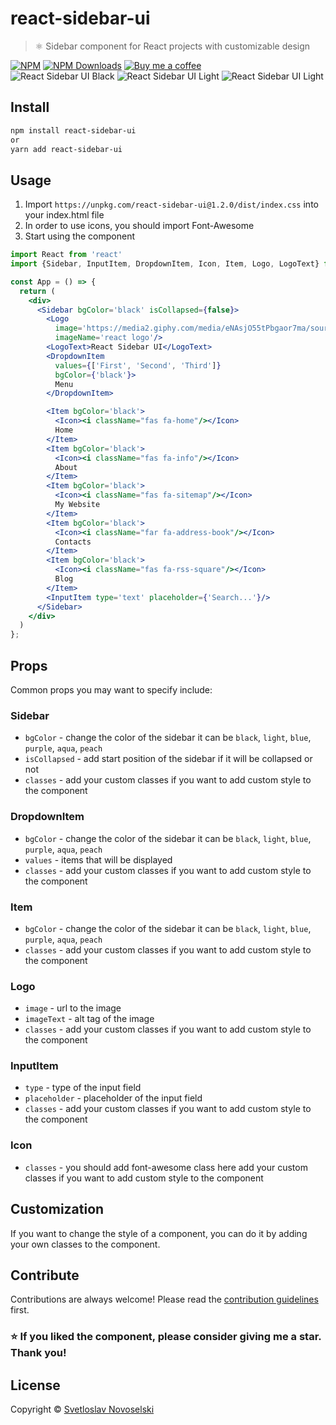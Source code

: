 # react-sidebar-ui

> ⚛️ Sidebar component for React projects with customizable design

 [![NPM](https://img.shields.io/npm/v/react-sidebar-ui.svg)](https://www.npmjs.com/package/react-sidebar-ui)
[![NPM Downloads](https://img.shields.io/npm/dt/react-sidebar-ui.svg)](https://www.npmjs.com/package/react-sidebar-ui)
[![Buy me a coffee](https://www.buymeacoffee.com/assets/img/custom_images/orange_img.png)](https://www.buymeacoffee.com/svetloslav)
<br/>
![React Sidebar UI Black](https://i.imgur.com/gXPJtJW.gif)
![React Sidebar UI Light](https://i.imgur.com/QT86Om0.gif)
![React Sidebar UI Light](https://imgur.com/gHZQYo6.gif)
## Install
```bash
npm install react-sidebar-ui
or
yarn add react-sidebar-ui
```

## Usage
1. Import `https://unpkg.com/react-sidebar-ui@1.2.0/dist/index.css` into your index.html file
2. In order to use icons, you should import Font-Awesome
3. Start using the component

```jsx
import React from 'react'
import {Sidebar, InputItem, DropdownItem, Icon, Item, Logo, LogoText} from 'react-sidebar-ui'

const App = () => {
  return (
    <div>
      <Sidebar bgColor='black' isCollapsed={false}>
        <Logo
          image='https://media2.giphy.com/media/eNAsjO55tPbgaor7ma/source.gif'
          imageName='react logo'/>
        <LogoText>React Sidebar UI</LogoText>
        <DropdownItem
          values={['First', 'Second', 'Third']}
          bgColor={'black'}>
          Menu
        </DropdownItem>

        <Item bgColor='black'>
          <Icon><i className="fas fa-home"/></Icon>
          Home
        </Item>
        <Item bgColor='black'>
          <Icon><i className="fas fa-info"/></Icon>
          About
        </Item>
        <Item bgColor='black'>
          <Icon><i className="fas fa-sitemap"/></Icon>
          My Website
        </Item>
        <Item bgColor='black'>
          <Icon><i className="far fa-address-book"/></Icon>
          Contacts
        </Item>
        <Item bgColor='black'>
          <Icon><i className="fas fa-rss-square"/></Icon>
          Blog
        </Item>
        <InputItem type='text' placeholder={'Search...'}/>
      </Sidebar>
    </div>
  )
};
```
## Props

Common props you may want to specify include:
### Sidebar
- `bgColor` - change the color of the sidebar it can be `black`, `light`, `blue`, `purple`, `aqua`, `peach`
- `isCollapsed` - add start position of the sidebar if it will be collapsed or not
- `classes` - add your custom classes if you want to add custom style to the component
### DropdownItem
- `bgColor` - change the color of the sidebar it can be `black`, `light`, `blue`, `purple`, `aqua`, `peach`
- `values` - items that will be displayed
- `classes` - add your custom classes if you want to add custom style to the component
### Item
- `bgColor` - change the color of the sidebar it can be `black`, `light`, `blue`, `purple`, `aqua`, `peach`
- `classes` - add your custom classes if you want to add custom style to the component
### Logo
- `image` - url to the image
- `imageText` - alt tag of the image
- `classes` - add your custom classes if you want to add custom style to the component
### InputItem
- `type` - type of the input field
- `placeholder` - placeholder of the input field
- `classes` - add your custom classes if you want to add custom style to the component
### Icon
- `classes` - you should add font-awesome class here add your custom classes if you want to add custom style to the component

## Customization
If you want to change the style of a component, you can do it by adding your own classes to the component.
## Contribute 
Contributions are always welcome!
Please read the [contribution guidelines](contributing.md) first.

### ⭐ If you liked the component, please consider giving me a star. Thank you!
## License

Copyright © [Svetloslav Novoselski](https://github.com/Svetloslav15)
